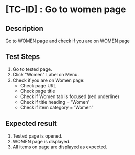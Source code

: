 # [TC-ID] : Go to women page

## Description

Go to WOMEN page and check if you are on WOMEN page

## Test Steps

1. Go to tested page.
2. Click "Women" Label on Menu.
3. Check if you are on Women page:
   - Check page URL
   - Check page title
   - Check if Women tab is focused (red underline)
   - Check if title heading = 'Women'
   - Check if item category = 'Women'

## Expected result

1. Tested page is opened.
2. WOMEN page is displayed.
3. All items on page are displayed as expected.
